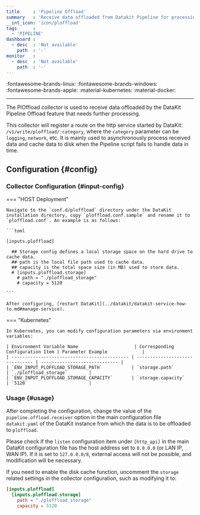 ```yaml
---
title     : 'Pipeline Offload'
summary   : 'Receive data offloaded from Datakit Pipeline for processing'
__int_icon: 'icon/ploffload'
tags      :
  - 'PIPELINE'
dashboard :
  - desc  : 'Not available'
    path  : '-'
monitor   :
  - desc  : 'Not available'
    path  : '-'
---
```


:fontawesome-brands-linux: :fontawesome-brands-windows: :fontawesome-brands-apple: :material-kubernetes: :material-docker:

---

The PlOffload collector is used to receive data offloaded by the DataKit Pipeline Offload feature that needs further processing.

This collector will register a route on the http service started by DataKit: `/v1/write/ploffload/:category`, where the `category` parameter can be `logging`, `network`, etc. It is mainly used to asynchronously process received data and cache data to disk when the Pipeline script fails to handle data in time.

## Configuration  {#config}

### Collector Configuration {#input-config}

<!-- markdownlint-disable MD046 -->

=== "HOST Deployment"

    Navigate to the `conf.d/ploffload` directory under the DataKit installation directory, copy `ploffload.conf.sample` and rename it to `ploffload.conf`. An example is as follows:

    ```toml
        
    [inputs.ploffload]
    
      ## Storage config defines a local storage space on the hard drive to cache data.
      ## path is the local file path used to cache data.
      ## capacity is the total space size (in MB) used to store data.
      # [inputs.ploffload.storage]
        # path = "./ploffload_storage"
        # capacity = 5120
    
    ```

    After configuring, [restart DataKit](../datakit/datakit-service-how-to.md#manage-service).

=== "Kubernetes"

    In Kubernetes, you can modify configuration parameters via environment variables:

    | Environment Variable Name                     | Corresponding Configuration Item | Parameter Example             |
    | -------------------------------------------- | ------------------------------- | ----------------------------- |
    | `ENV_INPUT_PLOFFLOAD_STORAGE_PATH`           | `storage.path`                 | `./ploffload_storage`        |
    | `ENV_INPUT_PLOFFLOAD_STORAGE_CAPACITY`       | `storage.capacity`             | `5120`                       |

<!-- markdownlint-enable -->

### Usage {#usage}

After completing the configuration, change the value of the `pipeline.offload.receiver` option in the main configuration file `datakit.yaml` of the DataKit instance from which the data is to be offloaded to `ploffload`.

Please check if the `listen` configuration item under `[http_api]` in the main DataKit configuration file has the host address set to `0.0.0.0` (or LAN IP, WAN IP). If it is set to `127.0.0.0/8`, external access will not be possible, and modification will be necessary.

If you need to enable the disk cache function, uncomment the `storage` related settings in the collector configuration, such as modifying it to:

```toml
[inputs.ploffload]
  [inputs.ploffload.storage]
    path = "./ploffload_storage"
    capacity = 5120
```